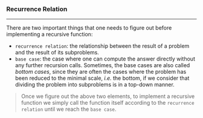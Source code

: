 ### Recurrence Relation

------

There are two important things that one needs to figure out before  implementing a recursive function:

- `recurrence relation`: the relationship between the result of a problem and the result of its subproblems.
- `base case`: the case where one can compute the answer directly without any further recursion calls. Sometimes, the base cases are also called *bottom cases*, since they are often the cases where the problem has been reduced to the minimal scale, *i.e.* the bottom, if we consider that dividing the problem into subproblems is in a top-down manner.

> Once we figure out the above two elements, to implement a recursive function we simply call the function itself according to the  `recurrence relation` until we reach the `base case`.

